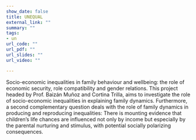 ```yaml
---
show_date: false
title: UNEQUAL
external_link: ""
summary: ""
tags:
- un
url_code: ""
url_pdf: ""
url_slides: ""
url_video: ""

---
```


Socio-economic inequalities in family behaviour and wellbeing: the role of economic security, role compatibility and gender relations. This project headed by Prof. Baizán Muñoz and Cortina Trilla, aims to investigate the role of socio-economic inequalities in explaining family dynamics. Furthermore, a second complementary question deals with the role of family dynamics in producing and
reproducing inequalities: There is mounting evidence that children’s life chances are influenced not only by income but especially by the parental nurturing and stimulus, with potential socially polarizing consequences.

